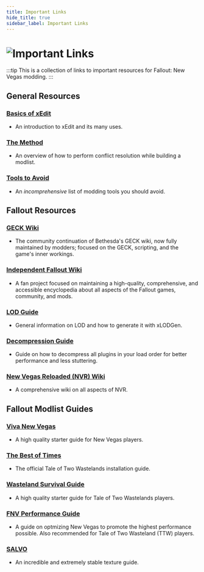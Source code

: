 ```yaml
---
title: Important Links
hide_title: true
sidebar_label: Important Links
---
```


# ![Important Links](https://github.com/user-attachments/assets/f05359e8-8e29-467e-b36f-2baf32d15f11)

:::tip
This is a collection of links to important resources for Fallout: New Vegas modding.
:::

## General Resources

### [Basics of xEdit](https://moddinglinked.com/xedit.html)

- An introduction to xEdit and its many uses.

### [The Method](https://moddinglinked.com/themethod.html)

- An overview of how to perform conflict resolution while building a modlist.

### [Tools to Avoid](https://vivanewvegas.moddinglinked.com/avoid-tools.html)

- An *incomprehensive* list of modding tools you should avoid.

## Fallout Resources

### [GECK Wiki](https://geckwiki.com/index.php/Main_Page)

- The community continuation of Bethesda's GECK wiki, now fully maintained by modders; focused on the GECK, scripting, and the game's inner workings.

### [Independent Fallout Wiki](https://fallout.wiki/wiki/Fallout_Wiki)

- A fan project focused on maintaining a high-quality, comprehensive, and accessible encyclopedia about all aspects of the Fallout games, community, and mods.

### [LOD Guide](https://vivanewvegas.moddinglinked.com/lod.html)

- General information on LOD and how to generate it with xLODGen.

### [Decompression Guide](https://vivanewvegas.moddinglinked.com/decompress.html)

- Guide on how to decompress all plugins in your load order for better performance and less stuttering.

### [New Vegas Reloaded (NVR) Wiki](https://dlpnd.github.io/nvr-wiki/)

- A comprehensive wiki on all aspects of NVR.

## Fallout Modlist Guides

### [Viva New Vegas](https://vivanewvegas.moddinglinked.com)

- A high quality starter guide for New Vegas players.

### [The Best of Times](https://thebestoftimes.moddinglinked.com)

- The official Tale of Two Wastelands installation guide.

### [Wasteland Survival Guide](https://wastelandsurvival.guide)

- A high quality starter guide for Tale of Two Wastelands players.

### [FNV Performance Guide](https://performance.moddinglinked.com/falloutnv.html)

- A guide on optmizing New Vegas to promote the highest performance possible. Also recommended for Tale of Two Wasteland (TTW) players.

### [SALVO](https://salamand3r.fail/salvo)

- An incredible and extremely stable texture guide.

